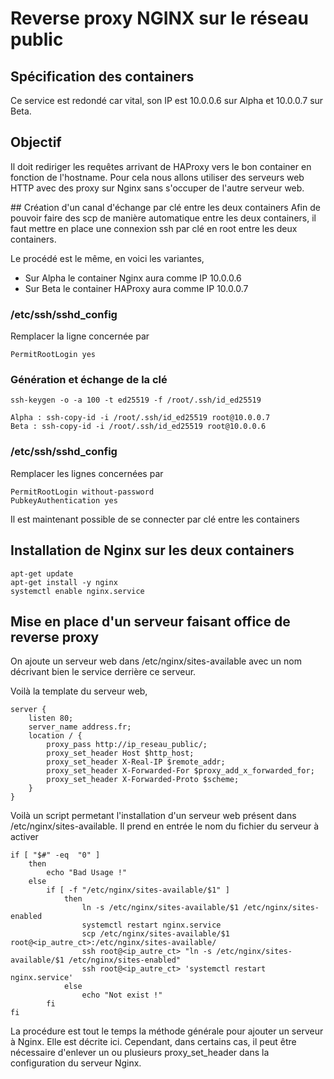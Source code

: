 # Reverse proxy NGINX sur le réseau public

## Spécification des containers
Ce service est redondé car vital, son IP est 10.0.0.6 sur Alpha et 10.0.0.7 sur Beta.

## Objectif
Il doit rediriger les requêtes arrivant de HAProxy vers le bon container en fonction de l'hostname. Pour cela nous allons utiliser des serveurs web HTTP avec des proxy sur Nginx sans s'occuper de l'autre serveur web.

## Création d'un canal d'échange par clé entre les deux containers
Afin de pouvoir faire des scp de manière automatique entre les deux containers, il faut mettre en place une connexion ssh par clé en root entre les deux containers.

Le procédé est le même, en voici les variantes,
- Sur Alpha le container Nginx aura comme IP 10.0.0.6
- Sur Beta le container HAProxy aura comme IP 10.0.0.7

### /etc/ssh/sshd_config
Remplacer la ligne concernée par
```
PermitRootLogin yes
```

### Génération et échange de la clé
```
ssh-keygen -o -a 100 -t ed25519 -f /root/.ssh/id_ed25519

Alpha : ssh-copy-id -i /root/.ssh/id_ed25519 root@10.0.0.7
Beta : ssh-copy-id -i /root/.ssh/id_ed25519 root@10.0.0.6
```

### /etc/ssh/sshd_config
Remplacer les lignes concernées par
```
PermitRootLogin without-password
PubkeyAuthentication yes
```
Il est maintenant possible de se connecter par clé entre les containers

## Installation de Nginx sur les deux containers
```
apt-get update
apt-get install -y nginx
systemctl enable nginx.service
```

## Mise en place d'un serveur faisant office de reverse proxy

On ajoute un serveur web dans /etc/nginx/sites-available avec un nom décrivant bien le service derrière ce serveur.

Voilà la template du serveur web,
```
server {
	listen 80;
	server_name address.fr;
	location / {
		proxy_pass http://ip_reseau_public/;
		proxy_set_header Host $http_host;
		proxy_set_header X-Real-IP $remote_addr;
		proxy_set_header X-Forwarded-For $proxy_add_x_forwarded_for;
		proxy_set_header X-Forwarded-Proto $scheme;
	}
}
```

Voilà un script permetant l'installation d'un serveur web présent dans /etc/nginx/sites-available. Il prend en entrée le nom du fichier du serveur à activer
```
if [ "$#" -eq  "0" ]
	then
		echo "Bad Usage !"
	else
		if [ -f "/etc/nginx/sites-available/$1" ]
			then
				ln -s /etc/nginx/sites-available/$1 /etc/nginx/sites-enabled
				systemctl restart nginx.service
				scp /etc/nginx/sites-available/$1 root@<ip_autre_ct>:/etc/nginx/sites-available/
				ssh root@<ip_autre_ct> "ln -s /etc/nginx/sites-available/$1 /etc/nginx/sites-enabled"
				ssh root@<ip_autre_ct> 'systemctl restart nginx.service'
			else
				echo "Not exist !"
		fi
fi
```

La procédure est tout le temps la méthode générale pour ajouter un serveur à Nginx. Elle est décrite ici. Cependant, dans certains cas, il peut être nécessaire d'enlever un ou plusieurs proxy\_set\_header dans la configuration du serveur Nginx.